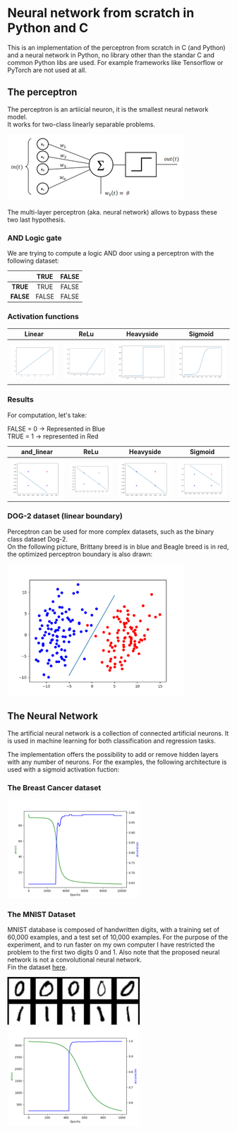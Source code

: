 # Neural network from scratch in Python and C

This is an implementation of the perceptron from scratch in C (and Python) and a neural network in Python, no library other than the standar C and common Python libs are used.
For example frameworks like Tensorflow or PyTorch are not used at all.

## The perceptron

The perceptron is an artiicial neuron, it is the smallest neural network model.  
It works for two-class linearly separable problems.  

<img href="https://commons.wikimedia.org/wiki/File:Perceptron_moj.png" src="perceptron-c/extra/Perceptron.png" width="400">

The multi-layer perceptron (aka. neural network) allows to bypass these two last hypothesis.

### AND Logic gate

We are trying to compute a logic AND door using a perceptron with the following dataset:  

&nbsp;| **TRUE** | **FALSE**
:--:|:--:|:--:
**TRUE**| TRUE | FALSE
**FALSE** | FALSE | FALSE

### Activation functions

Linear | ReLu | Heavyside | Sigmoid
:--:|:--:|:--:|:--:
<img src="perceptron-c/extra/linear.png" width="200"> | <img src="perceptron-c/extra/relu.png" width="200"> | <img src="perceptron-c/extra/heavyside.png" width="200"> | <img src="perceptron-c/extra/sigmoid.png" width="200">  

### Results

For computation, let's take:  

FALSE = 0 -> Represented in Blue  
TRUE = 1 -> represented in Red  

and_linear | ReLu | Heavyside | Sigmoid
:--:|:--:|:--:|:--:
<img src="perceptron-c/extra/and_linear.png" width="200"> | <img src="perceptron-c/extra/and_relu.png" width="200"> | <img src="perceptron-c/extra/and_heavyside.png" width="200"> | <img src="perceptron-c/extra/and_sigmoid.png" width="200">  

### DOG-2 dataset (linear boundary)

Perceptron can be used for more complex datasets, such as the binary class dataset Dog-2.  
On the following picture, Brittany breed is in blue and Beagle breed is in red, the optimized perceptron boundary is also drawn:  

<img src="perceptron-c/extra/dog_2_heavyside.png" width="400">

## The Neural Network

The artificial neural network is a collection of connected artificial neurons. It is used in machine learning for both classification and regression tasks.

The implementation offers the possibility to add or remove hidden layers with any number of neurons. For the examples, the following architecture is used with a sigmoid activation fuction:

### The Breast Cancer dataset

<img src="neural-network/extra/breast-cancer.png" width="300">

### The MNIST Dataset

MNIST database is composed of handwritten digits, with a training set of 60,000 examples, and a test set of 10,000 examples. For the purpose of the experiment, and to run faster on my own computer I have restricted the problem to the first two digits 0 and 1. Also note that the proposed neural network is not a convolutional neural network.  
Fin the dataset [here](http://yann.lecun.com/exdb/mnist/).

<img src="neural-network/extra/MnistExamples.png" width="300">

<img src="neural-network/extra/mnist.png" width="300">
